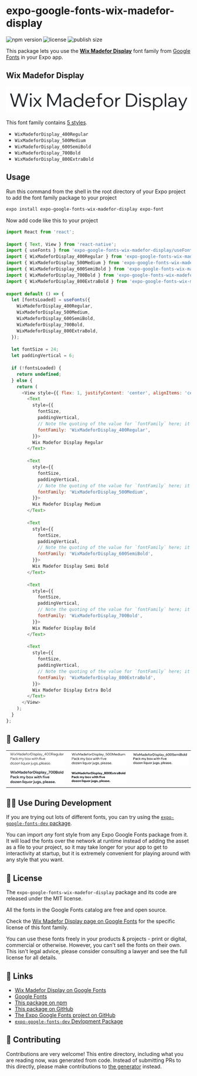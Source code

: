 # expo-google-fonts-wix-madefor-display

![npm version](https://flat.badgen.net/npm/v/expo-google-fonts-wix-madefor-display)
![license](https://flat.badgen.net/github/license/expo/google-fonts)
![publish size](https://flat.badgen.net/packagephobia/install/expo-google-fonts-wix-madefor-display)

This package lets you use the [**Wix Madefor Display**](https://fonts.google.com/specimen/Wix+Madefor+Display) font family from [Google Fonts](https://fonts.google.com/) in your Expo app.

## Wix Madefor Display

![Wix Madefor Display](./font-family.png)

This font family contains [5 styles](#-gallery).

- `WixMadeforDisplay_400Regular`
- `WixMadeforDisplay_500Medium`
- `WixMadeforDisplay_600SemiBold`
- `WixMadeforDisplay_700Bold`
- `WixMadeforDisplay_800ExtraBold`

## Usage

Run this command from the shell in the root directory of your Expo project to add the font family package to your project
```sh
expo install expo-google-fonts-wix-madefor-display expo-font
```

Now add code like this to your project
```js
import React from 'react';

import { Text, View } from 'react-native';
import { useFonts } from 'expo-google-fonts-wix-madefor-display/useFonts';
import { WixMadeforDisplay_400Regular } from 'expo-google-fonts-wix-madefor-display/400Regular';
import { WixMadeforDisplay_500Medium } from 'expo-google-fonts-wix-madefor-display/500Medium';
import { WixMadeforDisplay_600SemiBold } from 'expo-google-fonts-wix-madefor-display/600SemiBold';
import { WixMadeforDisplay_700Bold } from 'expo-google-fonts-wix-madefor-display/700Bold';
import { WixMadeforDisplay_800ExtraBold } from 'expo-google-fonts-wix-madefor-display/800ExtraBold';

export default () => {
  let [fontsLoaded] = useFonts({
    WixMadeforDisplay_400Regular,
    WixMadeforDisplay_500Medium,
    WixMadeforDisplay_600SemiBold,
    WixMadeforDisplay_700Bold,
    WixMadeforDisplay_800ExtraBold,
  });

  let fontSize = 24;
  let paddingVertical = 6;

  if (!fontsLoaded) {
    return undefined;
  } else {
    return (
      <View style={{ flex: 1, justifyContent: 'center', alignItems: 'center' }}>
        <Text
          style={{
            fontSize,
            paddingVertical,
            // Note the quoting of the value for `fontFamily` here; it expects a string!
            fontFamily: 'WixMadeforDisplay_400Regular',
          }}>
          Wix Madefor Display Regular
        </Text>

        <Text
          style={{
            fontSize,
            paddingVertical,
            // Note the quoting of the value for `fontFamily` here; it expects a string!
            fontFamily: 'WixMadeforDisplay_500Medium',
          }}>
          Wix Madefor Display Medium
        </Text>

        <Text
          style={{
            fontSize,
            paddingVertical,
            // Note the quoting of the value for `fontFamily` here; it expects a string!
            fontFamily: 'WixMadeforDisplay_600SemiBold',
          }}>
          Wix Madefor Display Semi Bold
        </Text>

        <Text
          style={{
            fontSize,
            paddingVertical,
            // Note the quoting of the value for `fontFamily` here; it expects a string!
            fontFamily: 'WixMadeforDisplay_700Bold',
          }}>
          Wix Madefor Display Bold
        </Text>

        <Text
          style={{
            fontSize,
            paddingVertical,
            // Note the quoting of the value for `fontFamily` here; it expects a string!
            fontFamily: 'WixMadeforDisplay_800ExtraBold',
          }}>
          Wix Madefor Display Extra Bold
        </Text>
      </View>
    );
  }
};

```

## 🔡 Gallery


||||
|-|-|-|
|![WixMadeforDisplay_400Regular](.//400Regular/WixMadeforDisplay_400Regular.ttf.png)|![WixMadeforDisplay_500Medium](.//500Medium/WixMadeforDisplay_500Medium.ttf.png)|![WixMadeforDisplay_600SemiBold](.//600SemiBold/WixMadeforDisplay_600SemiBold.ttf.png)||
|![WixMadeforDisplay_700Bold](.//700Bold/WixMadeforDisplay_700Bold.ttf.png)|![WixMadeforDisplay_800ExtraBold](.//800ExtraBold/WixMadeforDisplay_800ExtraBold.ttf.png)|||


## 👩‍💻 Use During Development

If you are trying out lots of different fonts, you can try using the [`expo-google-fonts-dev` package](https://github.com/freeboub/google-fonts/tree/master/font-packages/dev#readme).

You can import *any* font style from any Expo Google Fonts package from it. It will load the fonts
over the network at runtime instead of adding the asset as a file to your project, so it may take longer
for your app to get to interactivity at startup, but it is extremely convenient
for playing around with any style that you want.

## 📖 License

The `expo-google-fonts-wix-madefor-display` package and its code are released under the MIT license.

All the fonts in the Google Fonts catalog are free and open source.

Check the [Wix Madefor Display page on Google Fonts](https://fonts.google.com/specimen/Wix+Madefor+Display) for the specific license of this font family.

You can use these fonts freely in your products & projects - print or digital, commercial or otherwise. However, you can't sell the fonts on their own. This isn't legal advice, please consider consulting a lawyer and see the full license for all details.

## 🔗 Links

- [Wix Madefor Display on Google Fonts](https://fonts.google.com/specimen/Wix+Madefor+Display)
- [Google Fonts](https://fonts.google.com/)
- [This package on npm](https://www.npmjs.com/package/expo-google-fonts-wix-madefor-display)
- [This package on GitHub](https://github.com/freeboub/google-fonts/tree/master/font-packages/wix-madefor-display)
- [The Expo Google Fonts project on GitHub](https://github.com/freeboub/google-fonts)
- [`expo-google-fonts-dev` Devlopment Package](https://github.com/freeboub/google-fonts/tree/master/font-packages/dev)

## 🤝 Contributing

Contributions are very welcome! This entire directory, including what you are reading now, was generated from code. Instead of submitting PRs to this directly, please make contributions to [the generator](https://github.com/freeboub/google-fonts/tree/master/packages/generator) instead.

